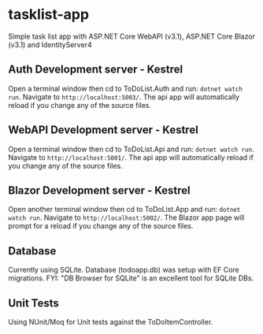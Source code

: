 # tasklist-app

Simple task list app with ASP.NET Core WebAPI (v3.1), ASP.NET Core Blazor (v3.1) and IdentityServer4

## Auth Development server - Kestrel

Open a terminal window then cd to ToDoList.Auth and run: `dotnet watch run`. Navigate to `http://localhost:5003/`. The api app will automatically reload if you change any of the source files. 

## WebAPI Development server - Kestrel

Open a terminal window then cd to ToDoList.Api and run: `dotnet watch run`. Navigate to `http://localhost:5001/`. The api app will automatically reload if you change any of the source files. 

## Blazor Development server - Kestrel

Open another terminal window then cd to ToDoList.App and run: `dotnet watch run`. Navigate to `http://localhost:5002/`. The Blazor app page will prompt for a reload if you change any of the source files. 

## Database

Currently using SQLite. Database (todoapp.db) was setup with EF Core migrations. FYI: "DB Browser for SQLite" is an excellent tool for SQLite DBs. 

## Unit Tests

Using NUnit/Moq for Unit tests against the ToDoItemController.    
